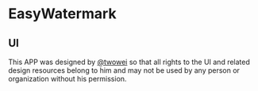 # EasyWatermark

## UI

This APP was designed by [@twowei](https://github.com/twowei) so that all rights to the UI and related design resources belong to him and may not be used by any person or organization without his permission.
